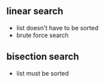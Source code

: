 ## linear search
- list doesn't have to be sorted
- brute force search
## bisection search
- list must be sorted